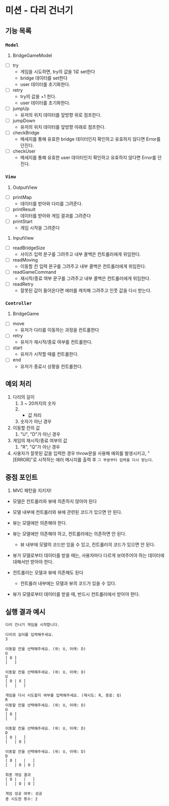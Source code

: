 # 미션 - 다리 건너기

## 기능 목록

### `Model`

1. BridgeGameModel

- [ ] try
  - 게임을 시도하면, try의 값을 1로 set한다
  - bridge 데이터를 set한다
  - user 데이터를 초기화한다.
- [ ] retry
  - try의 값을 +1 한다.
  - user 데이터를 초기화한다.
- [ ] jumpUp
  - 유저의 위치 데이터를 앞방향 위로 점프한다.
- [ ] jumpDown
  - 유저의 위치 데이터를 앞방향 아래로 점프한다.
- [ ] checkBridge
  - 메세지를 통해 유효한 bridge 데이터인지 확인하고 유효하지 않다면 Error를 던진다.
- [ ] checkUser
  - 메세지를 통해 유효한 user 데이터인지 확인하고 유효하지 않다면 Error를 던진다.

### `View`

1. OutputView

- [ ] printMap
  - 데이터를 받아와 다리를 그려준다.
- [ ] printResult
  - 데이터를 받아와 게임 결과를 그려준다
- [ ] printStart
  - 게임 시작을 그려준다

1. InputView

- [ ] readBridgeSize
  - 사이즈 입력 문구를 그려주고 내부 콜백은 컨트롤러에게 위임한다.
- [ ] readMoving
  - 이동할 칸 입력 문구를 그려주고 내부 콜백은 컨트롤러에게 위임한다.
- [ ] readGameCommand
  - 재시작/종료 여부 문구를 그려주고 내부 콜백은 컨트롤러에게 위임한다.
- [ ] readRetry
  - 잘못된 값이 들어온다면 에러를 캐치해 그려주고 인풋 값을 다시 받는다.

### `Controller`

1. BridgeGame

- [ ] move
  - 유저가 다리를 이동하는 과정을 컨트롤한다
- [ ] retry
  - 유저가 재시작/종료 여부를 컨트롤한다.
- [ ] start
  - 유저가 시작할 때를 컨트롤한다.
- [ ] end
  - 유저가 종료시 상황을 컨트롤한다.

## 예외 처리

1. 다리의 길이
   1. 3 ~ 20까지의 숫자
   2. - 값 처리
   3. 숫자가 아닌 경우
2. 이동할 칸의 값
   1. "U", "D"가 아닌 경우
3. 게임의 재시작/종료 여부의 값
   1. "R", "Q"가 아닌 경우
4. 사용자가 잘못된 값을 입력한 경우 throw문을 사용해 예외를 발생시키고, "[ERROR]"로 시작하는 에러 메시지를 출력 후 `그 부분부터 입력을 다시 받는다`.

## 중점 포인트

1. MVC 패턴을 지키자!

- 모델은 컨트롤러와 뷰에 의존하지 않아야 된다

- 모델 내부에 컨트롤러와 뷰에 관련된 코드가 있으면 안 된다.

- 뷰는 모델에만 의존해야 한다.

- 뷰는 모델에만 의존해야 하고, 컨트롤러에는 의존하면 안 된다.

  - 뷰 내부에 모델의 코드만 있을 수 있고, 컨트롤러의 코드가 있으면 안 된다.

- 뷰가 모델로부터 데이터를 받을 때는, 사용자마다 다르게 보여주어야 하는 데이터에 대해서만 받아야 한다.

- 컨트롤러는 모델과 뷰에 의존해도 된다

  - 컨트롤러 내부에는 모델과 뷰의 코드가 있을 수 있다.

- 뷰가 모델로부터 데이터를 받을 때, 반드시 컨트롤러에서 받아야 한다.

## 실행 결과 예시

```shell
다리 건너기 게임을 시작합니다.

다리의 길이를 입력해주세요.
3

이동할 칸을 선택해주세요. (위: U, 아래: D)
U
[ O ]
[   ]

이동할 칸을 선택해주세요. (위: U, 아래: D)
U
[ O | X ]
[   |   ]

게임을 다시 시도할지 여부를 입력해주세요. (재시도: R, 종료: Q)
R
이동할 칸을 선택해주세요. (위: U, 아래: D)
U
[ O ]
[   ]

이동할 칸을 선택해주세요. (위: U, 아래: D)
D
[ O |   ]
[   | O ]

이동할 칸을 선택해주세요. (위: U, 아래: D)
D
[ O |   |   ]
[   | O | O ]

최종 게임 결과
[ O |   |   ]
[   | O | O ]

게임 성공 여부: 성공
총 시도한 횟수: 2
```
